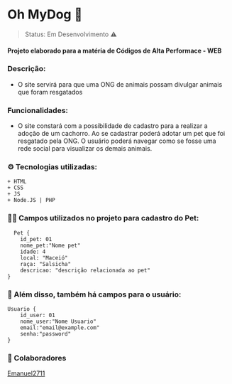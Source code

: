 <h1> Oh MyDog 🐶</h1>

> Status: Em Desenvolvimento ⚠️

#### Projeto elaborado para a matéria de Códigos de Alta Performace - WEB

### Descrição:
+ O site servirá para que uma ONG de animais possam divulgar animais que foram resgatados

### Funcionalidades:
+ O site constará com a possibilidade de cadastro para a realizar a adoção de um cachorro. Ao se cadastrar poderá adotar um pet que foi resgatado pela ONG. O usuário poderá navegar como se fosse uma rede social para visualizar os demais animais.

### ⚙️ Tecnologias utilizadas: 
    + HTML
    + CSS
    + JS
    + Node.JS | PHP

### 👨‍💻 Campos utilizados no projeto para cadastro do Pet:
      Pet {
        id_pet: 01
        nome_pet:"Nome pet"
        idade: 4
        local: "Maceió"
        raça: "Salsicha"
        descricao: "descrição relacionada ao pet" 
    } 


### 👥 Além disso, também há campos para o usuário:
    Usuario {
        id_user: 01
        nome_user:"Nome Usuario"
        email:"email@example.com"
        senha:"password"
    }

### 👤 Colaboradores
[Emanuel2711](https://github.com/Emanuel2711)
